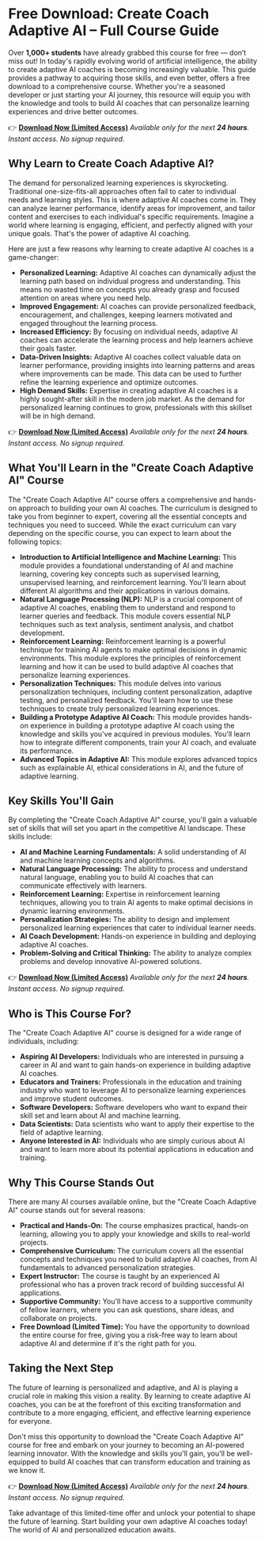 # Free Download: Create Coach Adaptive AI – Full Course Guide

Over **1,000+ students** have already grabbed this course for free — don’t miss out!
In today's rapidly evolving world of artificial intelligence, the ability to create adaptive AI coaches is becoming increasingly valuable. This guide provides a pathway to acquiring those skills, and even better, offers a free download to a comprehensive course. Whether you're a seasoned developer or just starting your AI journey, this resource will equip you with the knowledge and tools to build AI coaches that can personalize learning experiences and drive better outcomes.

👉 **[Download Now (Limited Access)](https://udemywork.com/create-coach-adaptive-ai)**
_Available only for the next **24 hours**. Instant access. No signup required._

## Why Learn to Create Coach Adaptive AI?

The demand for personalized learning experiences is skyrocketing. Traditional one-size-fits-all approaches often fail to cater to individual needs and learning styles. This is where adaptive AI coaches come in. They can analyze learner performance, identify areas for improvement, and tailor content and exercises to each individual's specific requirements. Imagine a world where learning is engaging, efficient, and perfectly aligned with your unique goals. That's the power of adaptive AI coaching.

Here are just a few reasons why learning to create adaptive AI coaches is a game-changer:

*   **Personalized Learning:** Adaptive AI coaches can dynamically adjust the learning path based on individual progress and understanding. This means no wasted time on concepts you already grasp and focused attention on areas where you need help.
*   **Improved Engagement:** AI coaches can provide personalized feedback, encouragement, and challenges, keeping learners motivated and engaged throughout the learning process.
*   **Increased Efficiency:** By focusing on individual needs, adaptive AI coaches can accelerate the learning process and help learners achieve their goals faster.
*   **Data-Driven Insights:** Adaptive AI coaches collect valuable data on learner performance, providing insights into learning patterns and areas where improvements can be made. This data can be used to further refine the learning experience and optimize outcomes.
*   **High Demand Skills:** Expertise in creating adaptive AI coaches is a highly sought-after skill in the modern job market. As the demand for personalized learning continues to grow, professionals with this skillset will be in high demand.

👉 **[Download Now (Limited Access)](https://udemywork.com/create-coach-adaptive-ai)**
_Available only for the next **24 hours**. Instant access. No signup required._

## What You'll Learn in the "Create Coach Adaptive AI" Course

The "Create Coach Adaptive AI" course offers a comprehensive and hands-on approach to building your own AI coaches. The curriculum is designed to take you from beginner to expert, covering all the essential concepts and techniques you need to succeed. While the exact curriculum can vary depending on the specific course, you can expect to learn about the following topics:

*   **Introduction to Artificial Intelligence and Machine Learning:** This module provides a foundational understanding of AI and machine learning, covering key concepts such as supervised learning, unsupervised learning, and reinforcement learning. You'll learn about different AI algorithms and their applications in various domains.
*   **Natural Language Processing (NLP):** NLP is a crucial component of adaptive AI coaches, enabling them to understand and respond to learner queries and feedback. This module covers essential NLP techniques such as text analysis, sentiment analysis, and chatbot development.
*   **Reinforcement Learning:** Reinforcement learning is a powerful technique for training AI agents to make optimal decisions in dynamic environments. This module explores the principles of reinforcement learning and how it can be used to build adaptive AI coaches that personalize learning experiences.
*   **Personalization Techniques:** This module delves into various personalization techniques, including content personalization, adaptive testing, and personalized feedback. You'll learn how to use these techniques to create truly personalized learning experiences.
*   **Building a Prototype Adaptive AI Coach:** This module provides hands-on experience in building a prototype adaptive AI coach using the knowledge and skills you've acquired in previous modules. You'll learn how to integrate different components, train your AI coach, and evaluate its performance.
*   **Advanced Topics in Adaptive AI:** This module explores advanced topics such as explainable AI, ethical considerations in AI, and the future of adaptive learning.

## Key Skills You'll Gain

By completing the "Create Coach Adaptive AI" course, you'll gain a valuable set of skills that will set you apart in the competitive AI landscape. These skills include:

*   **AI and Machine Learning Fundamentals:** A solid understanding of AI and machine learning concepts and algorithms.
*   **Natural Language Processing:** The ability to process and understand natural language, enabling you to build AI coaches that can communicate effectively with learners.
*   **Reinforcement Learning:** Expertise in reinforcement learning techniques, allowing you to train AI agents to make optimal decisions in dynamic learning environments.
*   **Personalization Strategies:** The ability to design and implement personalized learning experiences that cater to individual learner needs.
*   **AI Coach Development:** Hands-on experience in building and deploying adaptive AI coaches.
*   **Problem-Solving and Critical Thinking:** The ability to analyze complex problems and develop innovative AI-powered solutions.

👉 **[Download Now (Limited Access)](https://udemywork.com/create-coach-adaptive-ai)**
_Available only for the next **24 hours**. Instant access. No signup required._

## Who is This Course For?

The "Create Coach Adaptive AI" course is designed for a wide range of individuals, including:

*   **Aspiring AI Developers:** Individuals who are interested in pursuing a career in AI and want to gain hands-on experience in building adaptive AI coaches.
*   **Educators and Trainers:** Professionals in the education and training industry who want to leverage AI to personalize learning experiences and improve student outcomes.
*   **Software Developers:** Software developers who want to expand their skill set and learn about AI and machine learning.
*   **Data Scientists:** Data scientists who want to apply their expertise to the field of adaptive learning.
*   **Anyone Interested in AI:** Individuals who are simply curious about AI and want to learn more about its potential applications in education and training.

## Why This Course Stands Out

There are many AI courses available online, but the "Create Coach Adaptive AI" course stands out for several reasons:

*   **Practical and Hands-On:** The course emphasizes practical, hands-on learning, allowing you to apply your knowledge and skills to real-world projects.
*   **Comprehensive Curriculum:** The curriculum covers all the essential concepts and techniques you need to build adaptive AI coaches, from AI fundamentals to advanced personalization strategies.
*   **Expert Instructor:** The course is taught by an experienced AI professional who has a proven track record of building successful AI applications.
*   **Supportive Community:** You'll have access to a supportive community of fellow learners, where you can ask questions, share ideas, and collaborate on projects.
*   **Free Download (Limited Time):** You have the opportunity to download the entire course for free, giving you a risk-free way to learn about adaptive AI and determine if it's the right path for you.

## Taking the Next Step

The future of learning is personalized and adaptive, and AI is playing a crucial role in making this vision a reality. By learning to create adaptive AI coaches, you can be at the forefront of this exciting transformation and contribute to a more engaging, efficient, and effective learning experience for everyone.

Don't miss this opportunity to download the "Create Coach Adaptive AI" course for free and embark on your journey to becoming an AI-powered learning innovator. With the knowledge and skills you'll gain, you'll be well-equipped to build AI coaches that can transform education and training as we know it.

👉 **[Download Now (Limited Access)](https://udemywork.com/create-coach-adaptive-ai)**
_Available only for the next **24 hours**. Instant access. No signup required._

Take advantage of this limited-time offer and unlock your potential to shape the future of learning. Start building your own adaptive AI coaches today! The world of AI and personalized education awaits.
